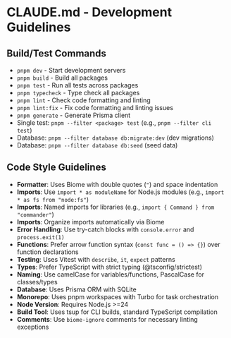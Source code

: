 # CLAUDE.md - Development Guidelines

## Build/Test Commands
- `pnpm dev` - Start development servers
- `pnpm build` - Build all packages
- `pnpm test` - Run all tests across packages
- `pnpm typecheck` - Type check all packages
- `pnpm lint` - Check code formatting and linting
- `pnpm lint:fix` - Fix code formatting and linting issues
- `pnpm generate` - Generate Prisma client
- Single test: `pnpm --filter <package> test` (e.g., `pnpm --filter cli test`)
- Database: `pnpm --filter database db:migrate:dev` (dev migrations)
- Database: `pnpm --filter database db:seed` (seed data)

## Code Style Guidelines
- **Formatter**: Uses Biome with double quotes (`"`) and space indentation
- **Imports**: Use `import * as moduleName` for Node.js modules (e.g., `import * as fs from "node:fs"`)
- **Imports**: Named imports for libraries (e.g., `import { Command } from "commander"`)
- **Imports**: Organize imports automatically via Biome
- **Error Handling**: Use try-catch blocks with `console.error` and `process.exit(1)`
- **Functions**: Prefer arrow function syntax (`const func = () => {}`) over function declarations
- **Testing**: Uses Vitest with `describe`, `it`, `expect` patterns
- **Types**: Prefer TypeScript with strict typing (@tsconfig/strictest)
- **Naming**: Use camelCase for variables/functions, PascalCase for classes/types
- **Database**: Uses Prisma ORM with SQLite
- **Monorepo**: Uses pnpm workspaces with Turbo for task orchestration
- **Node Version**: Requires Node.js >=24
- **Build Tool**: Uses tsup for CLI builds, standard TypeScript compilation
- **Comments**: Use `biome-ignore` comments for necessary linting exceptions
